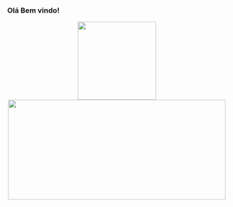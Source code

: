### Olá Bem vindo!
<div align="center">
  <a href="https://github.com/YgorSilvaSiqueira">
  <img height="180em" src="https://github-readme-stats.vercel.app/api?username=YgorSilvaSiqueira&show_icons=true&theme=dark&include_all_commits=true&count_private=true"/>
  <img height="230em" width='500em' src="https://github-readme-stats.vercel.app/api/top-langs/?username=YgorSilvaSiqueira&theme=dark&include_all_commits=true&count_private=true&layout=compact"/>
</div>
